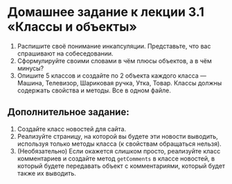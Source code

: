 # Домашнее задание к лекции 3.1 «Классы и объекты»

1. Распишите своё понимание инкапсуляции. Представьте, что вас спрашивают на собеседовании.
2. Сформулируйте своими словами в чём плюсы объектов, а в чём минусы?
3. Опишите 5 классов и создайте по 2 объекта каждого класса — Машина, Телевизор, Шариковая ручка, Утка, Товар. Классы должны содержать свойства и методы. Все в одном файле.

## Дополнительное задание:
1. Создайте класс новостей для сайта.
2. Реализуйте страницу, на которой вы будете эти новости выводить, используя только методы класса (к свойствам обращаться нельзя).
3. (Необязательно) Если окажется слишком просто, реализуйте класс комментариев и создайте метод `getComments` в классе новостей, в который будете передавать объект с комментариями, который будет также их выводить.
